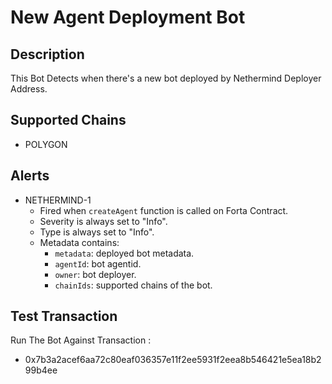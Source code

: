 # New Agent Deployment Bot

## Description

This Bot Detects when there's a new bot deployed by Nethermind Deployer Address.

## Supported Chains

- POLYGON

## Alerts

- NETHERMIND-1
  - Fired when `createAgent` function is called on Forta Contract.
  - Severity is always set to "Info".
  - Type is always set to "Info".
  - Metadata contains:
    - `metadata`: deployed bot metadata.
    - `agentId`: bot agentid.
    - `owner`: bot deployer.
    - `chainIds`: supported chains of the bot.

## Test Transaction

Run The Bot Against Transaction :

- 0x7b3a2acef6aa72c80eaf036357e11f2ee5931f2eea8b546421e5ea18b299b4ee
